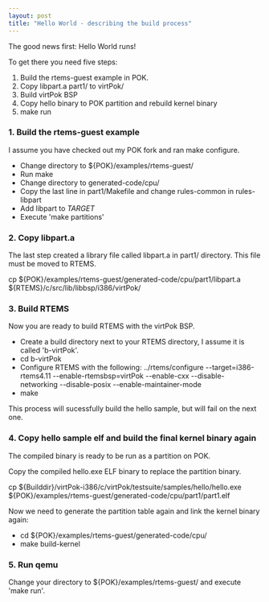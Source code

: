 ```yaml
---
layout: post
title: "Hello World - describing the build process"
---
```


The good news first: Hello World runs!


To get there you need five steps:

1.  Build the rtems-guest example in POK.
2.  Copy libpart.a part1/ to virtPok/
3.  Build virtPok BSP
4.  Copy hello binary to POK partition and rebuild kernel binary
5.  make run

<!--more-->

### 1. Build the rtems-guest example

I assume you have checked out my POK fork and ran make configure.

* Change directory to ${POK}/examples/rtems-guest/
* Run make 
* Change directory to generated-code/cpu/
* Copy the last line in part1/Makefile and change rules-common in rules-libpart
* Add libpart to *TARGET*
* Execute 'make partitions'


### 2. Copy libpart.a

The last step created a library file called libpart.a in part1/ directory.
This file must be moved to RTEMS.

cp ${POK}/examples/rtems-guest/generated-code/cpu/part1/libpart.a \
  ${RTEMS}/c/src/lib/libbsp/i386/virtPok/


### 3. Build RTEMS

Now you are ready to build RTEMS with the virtPok BSP.

* Create a build directory next to your RTEMS directory, I assume it is called
'b-virtPok'.
* cd b-virtPok
* Configure RTEMS with the following:
  ../rtems/configure --target=i386-rtems4.11 --enable-rtemsbsp=virtPok --enable-cxx --disable-networking --disable-posix --enable-maintainer-mode
* make 

This process will sucessfully build the hello sample, but will fail on the next
one.


### 4. Copy hello sample elf and build the final kernel binary again

The compiled binary is ready to be run as a partition on POK.

Copy the compiled hello.exe ELF binary to replace the partition binary.

cp ${Builddir}/virtPok-i386/c/virtPok/testsuite/samples/hello/hello.exe \
    ${POK}/examples/rtems-guest/generated-code/cpu/part1/part1.elf


Now we need to generate the partition table again and link the kernel binary
again:

* cd ${POK}/examples/rtems-guest/generated-code/cpu/
* make build-kernel


### 5. Run qemu

Change your directory to ${POK}/examples/rtems-guest/ and execute 'make run'.

